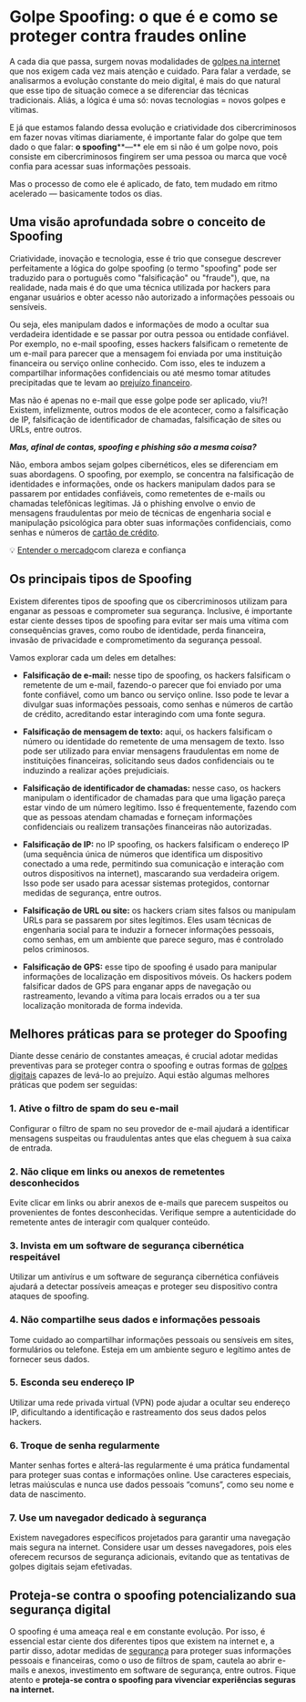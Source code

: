 # Golpe Spoofing: o que é e como se proteger contra fraudes online

A cada dia que passa, surgem novas modalidades de [golpes na internet](https://meubolso.mercadopago.com.br/golpes-na-internet) que nos exigem cada vez mais atenção e cuidado. Para falar a verdade, se analisarmos a evolução constante do meio digital, é mais do que natural que esse tipo de situação comece a se diferenciar das técnicas tradicionais. Aliás, a lógica é uma só: novas tecnologias = novos golpes e vítimas.

E já que estamos falando dessa evolução e criatividade dos cibercriminosos em fazer novas vítimas diariamente, é importante falar do golpe que tem dado o que falar: **o spoofing****—** ele em si não é um golpe novo, pois consiste em cibercriminosos fingirem ser uma pessoa ou marca que você confia para acessar suas informações pessoais.

Mas o processo de como ele é aplicado, de fato, tem mudado em ritmo acelerado — basicamente todos os dias.

## Uma visão aprofundada sobre o conceito de Spoofing

Criatividade, inovação e tecnologia, esse é trio que consegue descrever perfeitamente a lógica do golpe spoofing (o termo "spoofing" pode ser traduzido para o português como "falsificação" ou "fraude"), que, na realidade, nada mais é do que uma técnica utilizada por hackers para enganar usuários e obter acesso não autorizado a informações pessoais ou sensíveis.

Ou seja, eles manipulam dados e informações de modo a ocultar sua verdadeira identidade e se passar por outra pessoa ou entidade confiável. Por exemplo, no e-mail spoofing, esses hackers falsificam o remetente de um e-mail para parecer que a mensagem foi enviada por uma instituição financeira ou serviço online conhecido. Com isso, eles te induzem a compartilhar informações confidenciais ou até mesmo tomar atitudes precipitadas que te levam ao [prejuízo financeiro](https://meubolso.mercadopago.com.br/fraude-e-golpe-no-pix).

Mas não é apenas no e-mail que esse golpe pode ser aplicado, viu?! Existem, infelizmente, outros modos de ele acontecer, como a falsificação de IP, falsificação de identificador de chamadas, falsificação de sites ou URLs, entre outros.

***Mas, afinal de contas, spoofing e phishing são a mesma coisa?***

Não, embora ambos sejam golpes cibernéticos, eles se diferenciam em suas abordagens. O spoofing, por exemplo, se concentra na falsificação de identidades e informações, onde os hackers manipulam dados para se passarem por entidades confiáveis, como remetentes de e-mails ou chamadas telefônicas legítimas. Já o phishing envolve o envio de mensagens fraudulentas por meio de técnicas de engenharia social e manipulação psicológica para obter suas informações confidenciais, como senhas e números de [cartão de crédito](https://meubolso.mercadopago.com.br/golpe-do-cartao-de-credito-como-evitar).

💡 [Entender o mercado](https://meubolso.mercadopago.com.br/guia-para-entender-o-mercado)com clareza e confiança

## Os principais tipos de Spoofing

Existem diferentes tipos de spoofing que os cibercriminosos utilizam para enganar as pessoas e comprometer sua segurança. Inclusive, é importante estar ciente desses tipos de spoofing para evitar ser mais uma vítima com consequências graves, como roubo de identidade, perda financeira, invasão de privacidade e comprometimento da segurança pessoal.

Vamos explorar cada um deles em detalhes:

- **Falsificação de e-mail:** nesse tipo de spoofing, os hackers falsificam o remetente de um e-mail, fazendo-o parecer que foi enviado por uma fonte confiável, como um banco ou serviço online. Isso pode te levar a divulgar suas informações pessoais, como senhas e números de cartão de crédito, acreditando estar interagindo com uma fonte segura.

- **Falsificação de mensagem de texto:** aqui, os hackers falsificam o número ou identidade do remetente de uma mensagem de texto. Isso pode ser utilizado para enviar mensagens fraudulentas em nome de instituições financeiras, solicitando seus dados confidenciais ou te induzindo a realizar ações prejudiciais.

- **Falsificação de identificador de chamadas:** nesse caso, os hackers manipulam o identificador de chamadas para que uma ligação pareça estar vindo de um número legítimo. Isso é frequentemente, fazendo com que as pessoas atendam chamadas e forneçam informações confidenciais ou realizem transações financeiras não autorizadas.

- **Falsificação de IP:** no IP spoofing, os hackers falsificam o endereço IP (uma sequência única de números que identifica um dispositivo conectado a uma rede, permitindo sua comunicação e interação com outros dispositivos na internet), mascarando sua verdadeira origem. Isso pode ser usado para acessar sistemas protegidos, contornar medidas de segurança, entre outros. 

- **Falsificação de URL ou site:** os hackers criam sites falsos ou manipulam URLs para se passarem por sites legítimos. Eles usam técnicas de engenharia social para te induzir a fornecer informações pessoais, como senhas, em um ambiente que parece seguro, mas é controlado pelos criminosos.

- **Falsificação de GPS:** esse tipo de spoofing é usado para manipular informações de localização em dispositivos móveis. Os hackers podem falsificar dados de GPS para enganar apps de navegação ou rastreamento, levando a vítima para locais errados ou a ter sua localização monitorada de forma indevida.

## Melhores práticas para se proteger do Spoofing

Diante desse cenário de constantes ameaças, é crucial adotar medidas preventivas para se proteger contra o spoofing e outras formas de [golpes digitais](https://meubolso.mercadopago.com.br/golpes-digitais) capazes de levá-lo ao prejuízo. Aqui estão algumas melhores práticas que podem ser seguidas:

### 1. Ative o filtro de spam do seu e-mail

Configurar o filtro de spam no seu provedor de e-mail ajudará a identificar mensagens suspeitas ou fraudulentas antes que elas cheguem à sua caixa de entrada.

### 2. Não clique em links ou anexos de remetentes desconhecidos

Evite clicar em links ou abrir anexos de e-mails que parecem suspeitos ou provenientes de fontes desconhecidas. Verifique sempre a autenticidade do remetente antes de interagir com qualquer conteúdo.

### 3. Invista em um software de segurança cibernética respeitável

Utilizar um antivírus e um software de segurança cibernética confiáveis ajudará a detectar possíveis ameaças e proteger seu dispositivo contra ataques de spoofing.

### 4. Não compartilhe seus dados e informações pessoais

Tome cuidado ao compartilhar informações pessoais ou sensíveis em sites, formulários ou telefone. Esteja em um ambiente seguro e legítimo antes de fornecer seus dados.

### 5. Esconda seu endereço IP

Utilizar uma rede privada virtual (VPN) pode ajudar a ocultar seu endereço IP, dificultando a identificação e rastreamento dos seus dados pelos hackers.

### 6. Troque de senha regularmente

Manter senhas fortes e alterá-las regularmente é uma prática fundamental para proteger suas contas e informações online. Use caracteres especiais, letras maiúsculas e nunca use dados pessoais “comuns”, como seu nome e data de nascimento.

### 7. Use um navegador dedicado à segurança

Existem navegadores específicos projetados para garantir uma navegação mais segura na internet. Considere usar um desses navegadores, pois eles oferecem recursos de segurança adicionais, evitando que as tentativas de golpes digitais sejam efetivadas.

## Proteja-se contra o spoofing potencializando sua segurança digital

O spoofing é uma ameaça real e em constante evolução. Por isso, é essencial estar ciente dos diferentes tipos que existem na internet e, a partir disso, adotar medidas de [segurança](https://meubolso.mercadopago.com.br/solucoes-de-seguranca-mercado-pago) para proteger suas informações pessoais e financeiras, como o uso de filtros de spam, cautela ao abrir e-mails e anexos, investimento em software de segurança, entre outros. Fique atento e **proteja-se contra o spoofing para vivenciar experiências seguras na internet.**